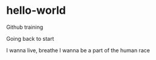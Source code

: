 # hello-world
Github training

Going back to start

I wanna live, breathe
I wanna be a part of the human race
